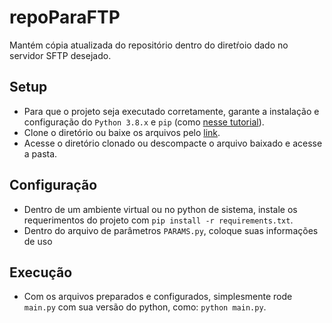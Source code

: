 # repoParaFTP

Mantém cópia atualizada do repositório dentro do diretŕoio dado no servidor SFTP desejado.

## Setup
* Para que o projeto seja executado corretamente, garante a instalação e configuração do `Python 3.8.x` e `pip` (como [nesse tutorial](https://python.org.br/instalacao-windows/)).
* Clone o diretório ou baixe os arquivos pelo [link](https://github.com/Ocramoi/repoParaFTP/releases/download/v1.1/release_1_1.zip).
* Acesse o diretório clonado ou descompacte o arquivo baixado e acesse a pasta.

## Configuração
* Dentro de um ambiente virtual ou no python de sistema, instale os requerimentos do projeto com `pip install -r requirements.txt`. 
* Dentro do arquivo de parâmetros `PARAMS.py`, coloque suas informações de uso

## Execução 
* Com os arquivos preparados e configurados, simplesmente rode `main.py` com sua versão do python, como: `python main.py`.
